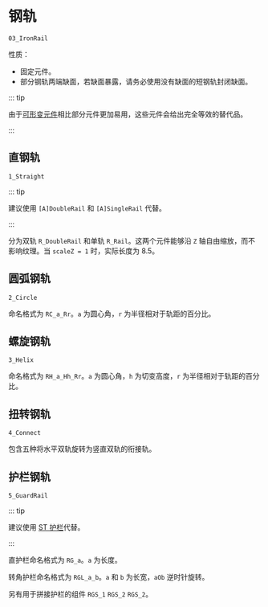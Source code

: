 # 钢轨

`03_IronRail`

性质：

- 固定元件。
- 部分钢轨两端缺面，若缺面暴露，请务必使用没有缺面的短钢轨封闭缺面。

::: tip

由于[可形变元件](/glossary/adjustable-road.md)相比部分元件更加易用，这些元件会给出完全等效的替代品。

:::

## 直钢轨

`1_Straight`

::: tip

建议使用 `[A]DoubleRail` 和 `[A]SingleRail` 代替。

:::

分为双轨 `R_DoubleRail` 和单轨 `R_Rail`。这两个元件能够沿 `Z` 轴自由缩放，而不影响纹理。当 `scaleZ = 1` 时，实际长度为 8.5。

## 圆弧钢轨

`2_Circle`

命名格式为 `RC_a_Rr`。`a` 为圆心角，`r` 为半径相对于轨距的百分比。

## 螺旋钢轨

`3_Helix`

命名格式为 `RH_a_Hh_Rr`。`a` 为圆心角，`h` 为切变高度，`r` 为半径相对于轨距的百分比。

## 扭转钢轨

`4_Connect`

包含五种将水平双轨旋转为竖直双轨的衔接轨。

## 护栏钢轨

`5_GuardRail`

::: tip

建议使用 [ST 护栏](/glossary/adjustable-road.md)代替。

:::

直护栏命名格式为 `RG_a`。`a` 为长度。

转角护栏命名格式为 `RGL_a_b`。`a` 和 `b` 为长宽，`aOb` 逆时针旋转。

另有用于拼接护栏的组件 `RGS_1` `RGS_2` `RGS_2`。
